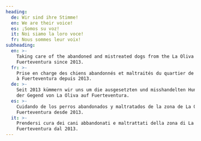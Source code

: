 ```yaml
---
heading:
  de: Wir sind ihre Stimme!
  en: We are their voice!
  es: ¡Somos su voz!
  it: Noi siamo la loro voce!
  fr: Nous sommes leur voix!
subheading:
  en: >-
    Taking care of the abandoned and mistreated dogs from the La Oliva area of
    Fuerteventura since 2013.
  fr: >-
    Prise en charge des chiens abandonnés et maltraités du quartier de La Oliva
    à Fuerteventura depuis 2013.
  de: >-
    Seit 2013 kümmern wir uns um die ausgesetzten und misshandelten Hunde aus
    der Gegend von La Oliva auf Fuerteventura.
  es: >-
    Cuidando de los perros abandonados y maltratados de la zona de La Oliva en
    Fuerteventura desde 2013.
  it: >-
    Prendersi cura dei cani abbandonati e maltrattati della zona di La Oliva di
    Fuerteventura dal 2013.
---
```

